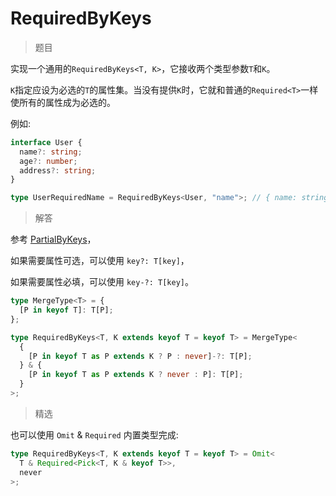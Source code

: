 # RequiredByKeys

<BtnGroup 
	issue="https://tsch.js.org/2759/solutions"
	answer="https://github.com/type-challenges/type-challenges/issues/32046"
/>

> 题目

实现一个通用的`RequiredByKeys<T, K>`，它接收两个类型参数`T`和`K`。

`K`指定应设为必选的`T`的属性集。当没有提供`K`时，它就和普通的`Required<T>`一样使所有的属性成为必选的。

例如:

```ts
interface User {
  name?: string;
  age?: number;
  address?: string;
}

type UserRequiredName = RequiredByKeys<User, "name">; // { name: string; age?: number; address?: string }
```

> 解答

参考 [PartialByKeys](/challenges/medium/02757-medium-partialbykeys.html)，

如果需要属性可选，可以使用 `key?: T[key]`，

如果需要属性必填，可以使用 `key-?: T[key]`。

```ts
type MergeType<T> = {
  [P in keyof T]: T[P];
};

type RequiredByKeys<T, K extends keyof T = keyof T> = MergeType<
  {
    [P in keyof T as P extends K ? P : never]-?: T[P];
  } & {
    [P in keyof T as P extends K ? never : P]: T[P];
  }
>;
```

> 精选

<BtnGroup 
	featured="https://github.com/type-challenges/type-challenges/issues/8405"
/>

也可以使用 `Omit` & `Required` 内置类型完成:

```ts
type RequiredByKeys<T, K extends keyof T = keyof T> = Omit<
  T & Required<Pick<T, K & keyof T>>,
  never
>;
```
